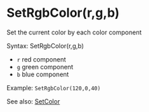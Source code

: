 # SetRgbColor(r,g,b)

Set the current color by each color component

Syntax: SetRgbColor(r,g,b)

* `r` red component
* `g` green component
* `b` blue component

 Example: `SetRgbColor(120,0,40)`

See also: [SetColor](/api-native-functions/setcolor.md)

